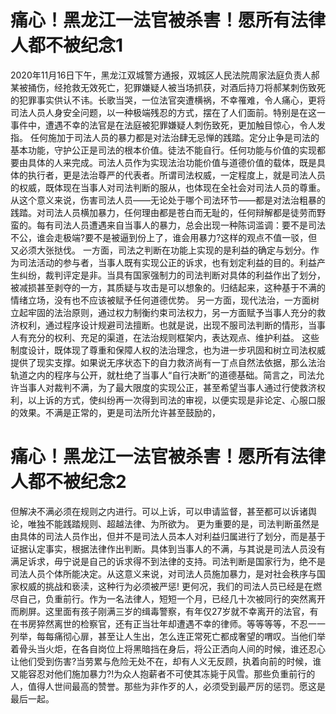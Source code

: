 # 痛心！黑龙江一法官被杀害！愿所有法律人都不被纪念1

2020年11月16日下午，黑龙江双城警方通报，双城区人民法院周家法庭负责人郝某被捅伤，经抢救无效死亡，犯罪嫌疑人被当场抓获，对酒后持刀将郝某刺伤致死的犯罪事实供认不讳。长歌当哭，一位法官突遭横祸，不幸罹难，令人痛心，更将司法人员人身安全问题，以一种极端残忍的方式，摆在了人们面前。特别是在这一事件中，遭遇不幸的法官是在法庭被犯罪嫌疑人刺伤致死，更加触目惊心，令人发指。 任何施加于司法人员的暴力都是对法治肆无忌惮的践踏。定分止争是司法的基本功能，守护公正是司法的根本价值。徒法不能自行。任何功能与价值的实现都要由具体的人来完成。司法人员作为实现法治功能价值与道德价值的载体，既是具体的执行者，更是法治尊严的代表者。所谓司法权威，一定程度上，就是司法人员的权威，既体现在当事人对司法判断的服从，也体现在全社会对司法人员的尊重。从这个意义来说，伤害司法人员——无论处于哪个司法环节——都是对法治粗暴的践踏。对司法人员横加暴力，任何理由都是苍白而无耻的，任何辩解都是徒劳而野蛮的。每有司法人员遭遇来自当事人的暴力，总会出现一种陈词滥调：要不是司法不公，谁会走极端?要不是被逼到份上了，谁会用暴力?这样的观点不值一驳，但又必须大张挞伐。 一方面，司法之判断在功能上实现的是利益的确定与划分。作为司法活动的参与者，当事人既有实现公正的诉求，也有划定利益的目的。利益产生纠纷，裁判评定是非。当具有国家强制力的司法判断对具体的利益作出了划分，被减损甚至剥夺的一方，其质疑与攻击是可以想象的。归结起来，这种基于不满的情绪立场，没有也不应该被赋予任何道德优势。 另一方面，现代法治，一方面树立起牢固的法治原则，通过权力制衡约束司法权力，另一方面赋予当事人充分的救济权利，通过程序设计规避司法擅断。也就是说，出现不服司法判断的情形，当事人有充分的权利、充足的渠道，在法治规则框架内，表达观点、维护利益。 这些制度设计，既体现了尊重和保障人权的法治理念，也为进一步巩固和树立司法权威提供了现实支撑。如果说无序状态下的自力救济尚有一丁点自然法依据，那么法治轨道之内的程序与公开，就杜绝了当事人“自行决断”的道德基础。简言之，司法允许当事人对裁判不满，为了最大限度的实现公正，甚至希望当事人通过行使救济权利，以上诉的方式，使纠纷再一次得到司法的审视，以便实现是非论定、心服口服的效果。不满是正常的，更是司法所允许甚至鼓励的，

# 痛心！黑龙江一法官被杀害！愿所有法律人都不被纪念2

但解决不满必须在规则之内进行。可以上诉，可以申请监督，甚至都可以诉诸舆论，唯独不能践踏规则、超越法律、为所欲为。 更为重要的是，司法判断虽然是由具体的司法人员作出，但并不是司法人员本人对利益归属进行了划分，而是基于证据认定事实，根据法律作出判断。具体到当事人的不满，与其说是司法人员没有满足诉求，毋宁说是自己的诉求得不到法律的支持。司法判断是国家行为，绝不是司法人员个体所能决定。从这意义来说，对司法人员施加暴力，是对社会秩序与国家权威的挑战和亵渎，这种行为必须被严惩! 更何况，我们的司法人员已经是在燃尽自己，负重前行。作为一名法律人，短短一个月，已经几十次被同行的突然离开而刷屏。这里面有孩子刚满三岁的缉毒警察，有年仅27岁就不幸离开的法官，有在书房猝然离世的检察官，还有正当壮年却遭遇不幸的律师。等等等等，不忍一一列举，每每痛彻心扉，甚至让人生出，怎么连正常死亡都成奢望的喟叹。当他们举着骨头当火炬，在各自岗位上将黑暗挡在身后，将公正洒向人间的时候，谁还忍心让他们受到伤害?当劳累与危险无处不在，却有人义无反顾，执着向前的时候，谁又能容忍对他们施加暴力?!为众人抱薪者不可使其冻毙于风雪。那些负重前行的人，值得人世间最高的赞誉。那些为非作歹的人，必须受到最严厉的惩罚。愿这是最后一起。


